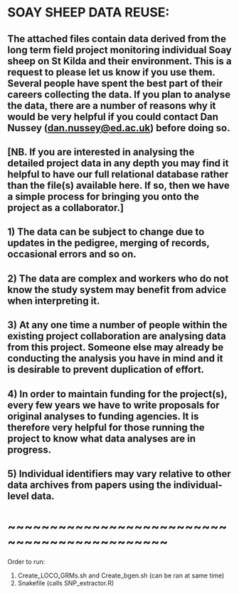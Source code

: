 # SOAY SHEEP DATA REUSE:

## The attached files contain data derived from the long term field project monitoring individual Soay sheep on St Kilda and their environment.  This is a request to please let us know if you use them.  Several people have spent the best part of their careers collecting the data.  If you plan to analyse the data, there are a number of reasons why it would be very helpful if you could contact Dan Nussey (dan.nussey@ed.ac.uk) before doing so.

## [NB. If you are interested in analysing the detailed project data in any depth you may find it helpful to have our full relational database rather than the file(s) available here.  If so, then we have a simple process for bringing you onto the project as a collaborator.]

## 1) The data can be subject to change due to updates in the pedigree, merging of records, occasional errors and so on.

## 2) The data are complex and workers who do not know the study system may benefit from advice when interpreting it.

## 3) At any one time a number of people within the existing project collaboration are analysing data from this project. Someone else may already be conducting the analysis you have in mind and it is desirable to prevent duplication of effort.

## 4) In order to maintain funding for the project(s), every few years we have to write proposals for original analyses to funding agencies. It is therefore very helpful for those running the project to know what data analyses are in progress.

## 5) Individual identifiers may vary relative to other data archives from papers using the individual-level data.

# ~~~~~~~~~~~~~~~~~~~~~~~~~~~~~~~~~~~~~~~~~~~~~

Order to run: 
1) Create_LOCO_GRMs.sh and Create_bgen.sh (can be ran at same time)
2) Snakefile (calls SNP_extractor.R)
